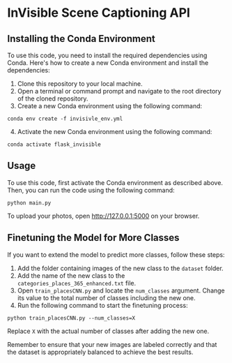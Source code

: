 # InVisible Scene Captioning API

## Installing the Conda Environment

To use this code, you need to install the required dependencies using Conda. Here's how to create a new Conda environment and install the dependencies:

1. Clone this repository to your local machine.
2. Open a terminal or command prompt and navigate to the root directory of the cloned repository.
3. Create a new Conda environment using the following command:
```console
conda env create -f invisivle_env.yml
```
4. Activate the new Conda environment using the following command:
```console
conda activate flask_invisible
```

## Usage

To use this code, first activate the Conda environment as described above. Then, you can run the code using the following command:
```console
python main.py
```
To upload your photos, open http://127.0.0.1:5000 on your browser.

## Finetuning the Model for More Classes

If you want to extend the model to predict more classes, follow these steps:

1. Add the folder containing images of the new class to the `dataset` folder.
2. Add the name of the new class to the `categories_places_365_enhanced.txt` file.
3. Open `train_placesCNN.py` and locate the `num_classes` argument. Change its value to the total number of classes including the new one.
4. Run the following command to start the finetuning process:
```console
python train_placesCNN.py --num_classes=X
```

Replace `X` with the actual number of classes after adding the new one.

Remember to ensure that your new images are labeled correctly and that the dataset is appropriately balanced to achieve the best results.


